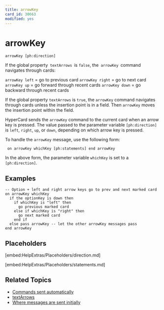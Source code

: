 ```yaml
---
title: arrowKey
card_id: 30663
modified: yes
---
```


# arrowKey

`arrowKey [ph:direction]`

If the global property<code> textArrows </code>is <code>false</code>, the<code> arrowKey </code>command navigates through cards:

`arrowKey left`  = go to previous card
`arrowKey right` = go to next card
`arrowKey up`    = go forward through recent cards
`arrowKey down`  = go backward through recent cards

If the global property <code>textArrows</code> is <code>true</code>, the <code>arrowKey</code> command navigates through cards unless the insertion point is in a field. Then <code>arrowKey</code> moves the insertion point within the field.

HyperCard sends the <code>arrowKey</code> command to the current card when an arrow key is pressed. The value passed to the parameter variable <code>[ph:direction]</code> is <code>left</code>, <code>right</code>, <code>up</code>, or <code>down</code>, depending on which arrow key is pressed.

To handle the `arrowKey` message, use the following form:

<code><pre>
on arrowKey whichKey
   [ph:statements]
end arrowKey
</pre></code>


In the above form, the parameter variable `whichKey` is set to a `[ph:direction]`.

## Examples

```
-- Option + left and right arrow keys go to prev and next marked card
on arrowKey whichKey
  if the optionKey is down then
    if whichKey is "left" then
      go previous marked card
    else if whichKey is "right" then
      go next marked card
    end if
  else pass arrowKey -- let the other arrowKey messages pass
end arrowKey
```

## Placeholders

[embed:HelpExtras/Placeholders/direction.md]

[embed:HelpExtras/Placeholders/statements.md]

## Related Topics

* [Commands sent automatically](/HyperTalkReference/systemmessages/Commands-sent-automatically)
* [textArrows](/HyperTalkReference/properties/textArrows)
* [Where messages are sent initially](/HyperTalkReference/systemmessages/Where-messages-are-sent-initially)
